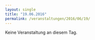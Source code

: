 ```yaml
---
layout: single
title: "19.06.2016"
permalink: /veranstaltungen/2016/06/19/
---
```


Keine Veranstaltung an diesem Tag.
